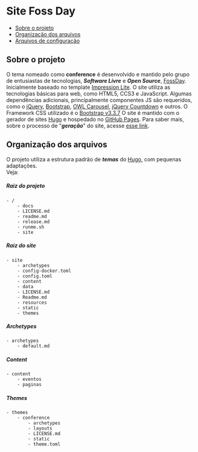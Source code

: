 # Site Foss Day

- [Sobre o projeto](#sobre-o-projeto)
- [Organização dos arquivos](#organizacao-dos-arquivos)
- [Arquivos de configuração](#arquivos)



<a name="sobre-o-projeto"></a>
## Sobre o projeto
O tema nomeado como **conference** é desenvolvido e mantido pelo grupo de entusiastas de tecnologias, ***Software Livre*** e ***Open Source***, [FossDay](https://fossday.org). Inicialmente baseado no template [Impression Lite](https://graygrids.com/item/impression-bootstrap-html5-event-conference-template/).
O site utiliza as tecnologias básicas para web, como HTML5, CCS3 e JavaScript. Algumas dependências adicionais, principalmente componentes JS são requeridos, como o [jQuery](https://jquery.com), [Bootstrap](https://getbootstrap.com/), [OWL Carousel](https://owlcarousel2.github.io/OwlCarousel2/), [jQuery Countdown](http://hilios.github.io/jQuery.countdown/) e outros. O Framework CSS utilizado é o [Bootstrap v3.3.7](https://getbootstrap.com/)
O site é mantido com o gerador de sites [Hugo](https://gohugo.io/) e hospedado no [GitHub Pages](https://pages.github.com/). Para saber mais, sobre o processo de "***geração***" do site, acesse [esse link](https://github.com/fossday/site/blob/develop/readme.md).

<a name="organizacao-dos-arquivos)"></a>  
## Organização dos arquivos   

O projeto utiliza a estrutura padrão de ***temas*** do [Hugo](), com pequenas adaptações.  
Veja:  

##### Raiz do projeto

    - /
    	- docs
        - LICENSE.md
        - readme.md
        - release.md
        - runme.sh
        - site

##### Raiz do site

	- site
    	- archetypes
        - config-docker.toml
        - config.toml
        - content
        - data
        - LICENSE.md
        - Readme.md
        - resources
        - static
        - themes

##### Archetypes
		
    - archetypes
     	- default.md

##### Content

	- content
    	- eventos
		- paginas

##### Themes

	- themes
    	- conference
			- archetypes
            - layouts
            - LICENSE.md
            - static
            - theme.toml

